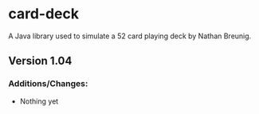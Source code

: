 # card-deck
A Java library used to simulate a 52 card playing deck by Nathan Breunig.
## Version 1.04
### Additions/Changes: 
  - Nothing yet
